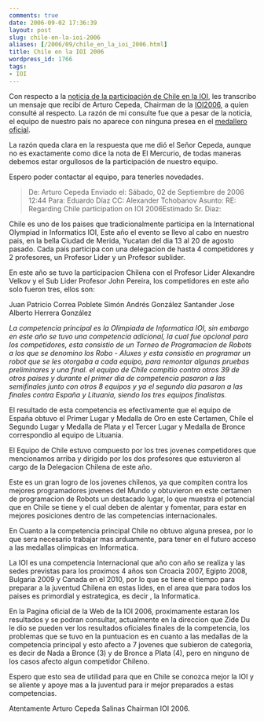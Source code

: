 ```yaml
---
comments: true
date: 2006-09-02 17:36:39
layout: post
slug: chile-en-la-ioi-2006
aliases: [/2006/09/chile_en_la_ioi_2006.html]
title: Chile en la IOI 2006
wordpress_id: 1766
tags:
- IOI
---
```


Con respecto a la [noticia de la participación de Chile en la IOI](http://replay.web.archive.org/20071016222822/http://hardings.cl/prensa/emol-ioi_chile-20060824.pdf), les transcribo un mensaje que recibí de Arturo Cepeda, Chairman de la [IOI2006](http://replay.web.archive.org/20071016222822/http://www.ioi2006.org/), a quien consulté al respecto.
La razón de mi consulte fue que a pesar de la noticia, el equipo de nuestro país no aparece con ninguna presea en el [medallero oficial](http://replay.web.archive.org/20071016222822/http://www.ioinformatics.org/aw2006.htm).

La razón queda clara en la respuesta que me dió el Señor Cepeda, aunque no es exactamente como dice la nota de El Mercurio, de todas maneras debemos estar orgullosos de la participación de nuestro equipo.

Espero poder contactar al equipo, para tenerles novedades.


> De: Arturo Cepeda
Enviado el: Sábado, 02 de Septiembre de 2006 12:44
Para: Eduardo Díaz
CC: Alexander Tchobanov
Asunto: RE: Regarding Chile participation on IOI 2006Estimado Sr. Diaz:

Chile es uno de los paises que tradicionalmente participa en la International Olympiad in Informatics IOI, Este año el evento se llevo al cabo en nuestro pais, en la bella Ciudad de Merida, Yucatan del dia 13 al 20 de agosto pasado. Cada pais participa con una delegacion de hasta 4 competidores y 2 profesores, un Profesor Lider y un Profesor sublider.

En este año se tuvo la participacion Chilena con el Profesor Lider Alexandre Velkov y el Sub Lider Profesor John Pereira, los competidores en este año solo fueron tres, ellos son:

Juan Patricio Correa Poblete
Simón Andrés González Santander
Jose Alberto Herrera González

_La competencia principal es la Olimpiada de Informatica IOI, sin embargo en este año se tuvo una competencia adicional, la cual fue opcional para los competidores, esta consistio de un Torneo de Programacion de Robots a los que se denomino los Robo - Aluxes y esta consistio en programar un robot que se les otorgaba a cada equipo, para remontar algunas pruebas preliminares y una final. el equipo de Chile compitio contra otros 39 de otros paises y durante el primer dia de competencia pasaron a las semifinales junto con otros 8 equipos y ya el segundo dia pasaron a las finales contra España y Lituania, siendo los tres equipos finalistas._

El resultado de esta competencia es efectivamente que el equipo de España obtuvo el Primer Lugar y Medalla de Oro en este Certamen, Chile el Segundo Lugar y Medalla de Plata y el Tercer Lugar y Medalla de Bronce correspondio al equipo de Lituania.

El Equipo de Chile estuvo compuesto por los tres jovenes competidores que mencionamos arriba y dirigido por los dos profesores que estuvieron al cargo de la Delegacion Chilena de este año.

Este es un gran logro de los jovenes chilenos, ya que compiten contra los mejores programadores jovenes del Mundo y obtuvieron en este certamen de programacion de Robots un destacado lugar, lo que muestra el potencial que en Chile se tiene y el cual deben de alentar y fomentar, para estar en mejores posiciones dentro de las competencias internacionales.

En Cuanto a la competencia principal Chile no obtuvo alguna presea, por lo que sera necesario trabajar mas arduamente, para tener en el futuro acceso a las medallas olimpicas en Informatica.

La IOI es una competencia Internacional que año con año se realiza y las sedes previstas para los proximos 4 años son Croacia 2007, Egipto 2008, Bulgaria 2009 y Canada en el 2010, por lo que se tiene el tiempo para preparar a la juventud Chilena en estas lides, en el area que para todos los paises es primordial y estrategica, es decir , la Informatica.

En la Pagina oficial de la Web de la IOI 2006, proximamente estaran los resultados y se podran consultar, actualmente en la direccion que Zide Du le dio se pueden ver los resultados oficiales finales de la competencia, los problemas que se tuvo en la puntuacion es en cuanto a las medallas de la competencia principal y esto afecto a 7 jovenes que subieron de categoria, es decir de Nada a Bronce (3) y de Bronce a Plata (4), pero en ninguno de los casos afecto algun competidor Chileno.

Espero que esto sea de utilidad para que en Chile se conozca mejor la IOI y se aliente y apoye mas a la juventud para ir mejor preparados a estas competencias.

Atentamente
Arturo Cepeda Salinas
Chairman IOI 2006.




